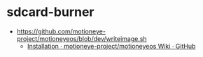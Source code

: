 sdcard-burner
=============
- https://github.com/motioneye-project/motioneyeos/blob/dev/writeimage.sh
  - [Installation · motioneye-project/motioneyeos Wiki · GitHub](https://github.com/motioneye-project/motioneyeos/wiki/Installation)

